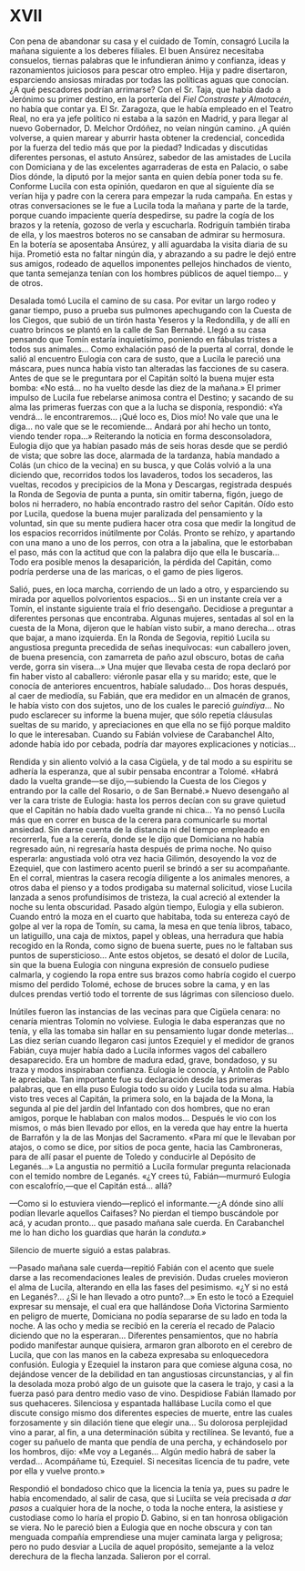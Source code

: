 # XVII

Con pena de abandonar su casa y el cuidado de Tomín, consagró Lucila la mañana
siguiente a los deberes filiales. El buen Ansúrez necesitaba consuelos, tiernas
palabras que le infundieran ánimo y confianza, ideas y razonamientos juiciosos
para pescar otro empleo. Hija y padre disertaron, esparciendo ansiosas miradas
por todas las políticas aguas que conocían. ¿A qué pescadores podrían
arrimarse? Con el Sr. Taja, que había dado a Jerónimo su primer destino, en la
portería del *Fiel Constraste y Almotacén*, no había que contar ya. El Sr.
Zaragoza, que le había empleado en el Teatro Real, no era ya jefe político ni
estaba a la sazón en Madrid, y para llegar al nuevo Gobernador, D. Melchor
Ordóñez, no veían ningún camino. ¿A quién volverse, a quien marear y aburrir
hasta obtener la credencial, concedida por la fuerza del tedio más que por la
piedad? Indicadas y discutidas diferentes personas, el astuto Ansúrez, sabedor
de las amistades de Lucila con Domiciana y de las excelentes agarraderas de
esta en Palacio, o sabe Dios dónde, la diputó por la mejor santa en quien debía
poner toda su fe. Conforme Lucila con esta opinión, quedaron en que al
siguiente día se verían hija y padre con la cerera para empezar la ruda
campaña. En estas y otras conversaciones se le fue a Lucila toda la mañana
y parte de la tarde, porque cuando impaciente quería despedirse, su padre la
cogía de los brazos y la retenía, gozoso de verla y escucharla. Rodriguín
también tiraba de ella, y los maestros boteros no se cansaban de admirar su
hermosura. En la botería se aposentaba Ansúrez, y allí aguardaba la visita
diaria de su hija. Prometió esta no faltar ningún día, y abrazando a su padre
le dejó entre sus amigos, rodeado de aquellos imponentes pellejos hinchados de
viento, que tanta semejanza tenían con los hombres públicos de aquel tiempo...
y de otros.

Desalada tomó Lucila el camino de su casa. Por evitar un largo rodeo y ganar
tiempo, puso a prueba sus pulmones apechugando con la Cuesta de los Ciegos, que
subió de un tirón hasta Yeseros y la Redondilla, y de allí en cuatro brincos se
plantó en la calle de San Bernabé. Llegó a su casa pensando que Tomín estaría
inquietísimo, poniendo en fábulas tristes a todos sus animales... Como
exhalación pasó de la puerta al corral, donde le salió al encuentro Eulogia con
cara de susto, que a Lucila le pareció una máscara, pues nunca había visto tan
alteradas las facciones de su casera. Antes de que se le preguntara por el
Capitán soltó la buena mujer esta bomba: «No está... no ha vuelto desde las
diez de la mañana.» El primer impulso de Lucila fue rebelarse animosa contra el
Destino; y sacando de su alma las primeras fuerzas con que a la lucha se
disponía, respondió: «Ya vendrá... le encontraremos... ¡Qué loco es, Dios mío!
No vale que una le diga... no vale que se le recomiende... Andará por ahí hecho
un tonto, viendo tender ropa...» Reiterando la noticia en forma desconsoladora,
Eulogia dijo que ya habían pasado más de seis horas desde que se perdió de
vista; que sobre las doce, alarmada de la tardanza, había mandado a Colás (un
chico de la vecina) en su busca, y que Colás volvió a la una diciendo que,
recorridos todos los lavaderos, todos los secaderos, las vueltas, recodos
y precipicios de la Mona y Descargas, registrada después la Ronda de Segovia de
punta a punta, sin omitir taberna, figón, juego de bolos ni herradero, no había
encontrado rastro del señor Capitán. Oído esto por Lucila, quedose la buena
mujer paralizada del pensamiento y la voluntad, sin que su mente pudiera hacer
otra cosa que medir la longitud de los espacios recorridos inútilmente por
Colás. Pronto se rehízo, y apartando con una mano a uno de los perros, con otra
a la jabalina, que le estorbaban el paso, más con la actitud que con la palabra
dijo que ella le buscaría... Todo era posible menos la desaparición, la pérdida
del Capitán, como podría perderse una de las maricas, o el gamo de pies
ligeros.

Salió, pues, en loca marcha, corriendo de un lado a otro, y esparciendo su
mirada por aquellos polvorientos espacios... Si en un instante creía ver
a Tomín, el instante siguiente traía el frío desengaño. Decidiose a preguntar
a diferentes personas que encontraba. Algunas mujeres, sentadas al sol en la
cuesta de la Mona, dijeron que le habían visto subir, a mano derecha... otras
que bajar, a mano izquierda. En la Ronda de Segovia, repitió Lucila su
angustiosa pregunta precedida de señas inequívocas: «un caballero joven, de
buena presencia, con zamarreta de paño azul obscuro, botas de caña verde, gorra
sin visera...» Una mujer que llevaba cesta de ropa declaró por fin haber visto
al caballero: viéronle pasar ella y su marido; este, que le conocía de
anteriores encuentros, habíale saludado... Dos horas después, al caer de
mediodía, su Fabián, que era medidor en un almacén de granos, le había visto
con dos sujetos, uno de los cuales le pareció *guindiya*... No pudo esclarecer
su informe la buena mujer, que sólo repetía cláusulas sueltas de su marido,
y apreciaciones en que ella no se fijó porque maldito lo que le interesaban.
Cuando su Fabián volviese de Carabanchel Alto, adonde había ido por cebada,
podría dar mayores explicaciones y noticias...

Rendida y sin aliento volvió a la casa Cigüela, y de tal modo a su espíritu se
adhería la esperanza, que al subir pensaba encontrar a Tolomé. «Habrá dado la
vuelta grande—se dijo,—subiendo la Cuesta de los Ciegos y entrando por la calle
del Rosario, o de San Bernabé.» Nuevo desengaño al ver la cara triste de
Eulogia: hasta los perros decían con su grave quietud que el Capitán no había
dado vuelta grande ni chica... Ya no pensó Lucila más que en correr en busca de
la cerera para comunicarle su mortal ansiedad. Sin darse cuenta de la distancia
ni del tiempo empleado en recorrerla, fue a la cerería, donde se le dijo que
Domiciana no había regresado aún, ni regresaría hasta después de prima noche.
No quiso esperarla: angustiada voló otra vez hacia Gilimón, desoyendo la voz de
Ezequiel, que con lastimero acento pueril se brindó a ser su acompañante. En el
corral, mientras la casera recogía diligente a los animales menores, a otros
daba el pienso y a todos prodigaba su maternal solicitud, viose Lucila lanzada
a senos profundísimos de tristeza, la cual acreció al extender la noche su
lenta obscuridad. Pasado algún tiempo, Eulogia y ella subieron. Cuando entró la
moza en el cuarto que habitaba, toda su entereza cayó de golpe al ver la ropa
de Tomín, su cama, la mesa en que tenía libros, tabaco, un latiguillo, una caja
de mixtos, papel y obleas, una herradura que había recogido en la Ronda, como
signo de buena suerte, pues no le faltaban sus puntos de supersticioso... Ante
estos objetos, se desató el dolor de Lucila, sin que la buena Eulogia con
ninguna expresión de consuelo pudiese calmarla, y cogiendo la ropa entre sus
brazos como habría cogido el cuerpo mismo del perdido Tolomé, echose de bruces
sobre la cama, y en las dulces prendas vertió todo el torrente de sus lágrimas
con silencioso duelo.

Inútiles fueron las instancias de las vecinas para que Cigüela cenara: no
cenaría mientras Tolomín no volviese. Eulogia le daba esperanzas que no tenía,
y ella las tomaba sin hallar en su pensamiento lugar donde meterlas... Las diez
serían cuando llegaron casi juntos Ezequiel y el medidor de granos Fabián, cuya
mujer había dado a Lucila informes vagos del caballero desaparecido. Era un
hombre de madura edad, grave, bondadoso, y su traza y modos inspiraban
confianza. Eulogia le conocía, y Antolín de Pablo le apreciaba. Tan importante
fue su declaración desde las primeras palabras, que en ella puso Eulogia todo
su oído y Lucila toda su alma. Había visto tres veces al Capitán, la primera
solo, en la bajada de la Mona, la segunda al pie del jardín del Infantado con
dos hombres, que no eran amigos, porque le hablaban con malos modos... Después
le vio con los mismos, o más bien llevado por ellos, en la vereda que hay entre
la huerta de Barrafón y la de las Monjas del Sacramento. «Para mí que le
llevaban por atajos, o como se dice, por sitios de poca gente, hacia las
Cambroneras, para de allí pasar el puente de Toledo y conducirle al Depósito de
Leganés...» La angustia no permitió a Lucila formular pregunta relacionada con
el temido nombre de Leganés. «¿Y crees tú, Fabián—murmuró Eulogia con
escalofrío,—que el Capitán está... allá?

—Como si lo estuviera viendo—replicó el informante.—¿A dónde sino allí
podían llevarle aquellos Caifases? No pierdan el tiempo buscándole por acá, y
acudan pronto... que pasado mañana sale cuerda. En Carabanchel me lo han
dicho los guardias que harán la *conduta.»*

Silencio de muerte siguió a estas palabras.

—Pasado mañana sale cuerda—repitió Fabián con el acento que suele darse a las
recomendaciones leales de previsión. Dudas crueles movieron el alma de Lucila,
alterando en ella las fases del pesimismo. «¿Y si no está en Leganés?... ¿Si le
han llevado a otro punto?...» En esto le tocó a Ezequiel expresar su mensaje,
el cual era que hallándose Doña Victorina Sarmiento en peligro de muerte,
Domiciana no podía separarse de su lado en toda la noche. A las ocho y media se
recibió en la cerería el recado de Palacio diciendo que no la esperaran...
Diferentes pensamientos, que no habría podido manifestar aunque quisiera,
armaron gran alboroto en el cerebro de Lucila, que con las manos en la cabeza
expresaba su enloquecedora confusión. Eulogia y Ezequiel la instaron para que
comiese alguna cosa, no dejándose vencer de la debilidad en tan angustiosas
circunstancias, y al fin la desolada moza probó algo de un guisote que la
casera le trajo, y casi a la fuerza pasó para dentro medio vaso de vino.
Despidiose Fabián llamado por sus quehaceres. Silenciosa y espantada hallábase
Lucila como el que discute consigo mismo dos diferentes especies de muerte,
entre las cuales forzosamente y sin dilación tiene que elegir una... Su
dolorosa perplejidad vino a parar, al fin, a una determinación súbita
y rectilínea. Se levantó, fue a coger su pañuelo de manta que pendía de una
percha, y echándoselo por los hombros, dijo: «Me voy a Leganés... Algún medio
habrá de saber la verdad... Acompáñame tú, Ezequiel. Si necesitas licencia de
tu padre, vete por ella y vuelve pronto.»

Respondió el bondadoso chico que la licencia la tenía ya, pues su padre le
había encomendado, al salir de casa, que si Luciíta se veía precisada *a dar
pasos* a cualquier hora de la noche, o toda la noche entera, la asistiese
y custodiase como lo haría el propio D. Gabino, si en tan honrosa obligación se
viera. No le pareció bien a Eulogia que en noche obscura y con tan menguada
compañía emprendiese una mujer caminata larga y peligrosa; pero no pudo desviar
a Lucila de aquel propósito, semejante a la veloz derechura de la flecha
lanzada. Salieron por el corral.

